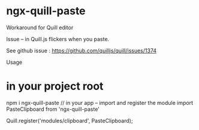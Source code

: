 # ngx-quill-paste


Workaround for Quill editor

Issue – in  Quill.js flickers when you paste.

See github issue : https://github.com/quilljs/quill/issues/1374


Usage

# in your project root
npm i ngx-quill-paste
// in your app – import and register the module
import PasteClipboard from 'ngx-quill-paste'

Quill.register('modules/clipboard', PasteClipboard);
